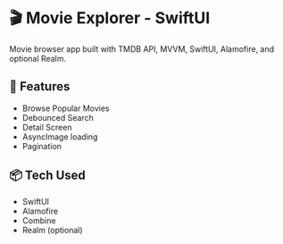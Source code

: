 # 🎬 Movie Explorer - SwiftUI

Movie browser app built with TMDB API, MVVM, SwiftUI, Alamofire, and optional Realm.

## 🚀 Features

- Browse Popular Movies
- Debounced Search
- Detail Screen
- AsyncImage loading
- Pagination

## 📦 Tech Used

- SwiftUI
- Alamofire
- Combine
- Realm (optional)
